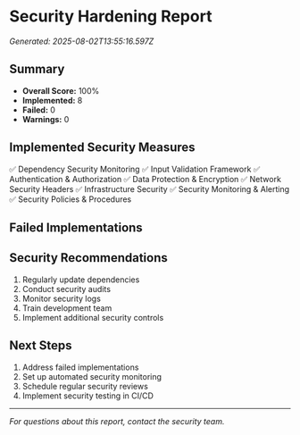 # Security Hardening Report

*Generated: 2025-08-02T13:55:16.597Z*

## Summary

- **Overall Score:** 100%
- **Implemented:** 8
- **Failed:** 0
- **Warnings:** 0

## Implemented Security Measures

✅ Dependency Security Monitoring
✅ Input Validation Framework
✅ Authentication & Authorization
✅ Data Protection & Encryption
✅ Network Security Headers
✅ Infrastructure Security
✅ Security Monitoring & Alerting
✅ Security Policies & Procedures

## Failed Implementations



## Security Recommendations

1. Regularly update dependencies
2. Conduct security audits
3. Monitor security logs
4. Train development team
5. Implement additional security controls

## Next Steps

1. Address failed implementations
2. Set up automated security monitoring
3. Schedule regular security reviews
4. Implement security testing in CI/CD

---

*For questions about this report, contact the security team.*
